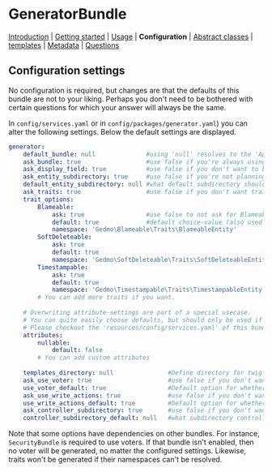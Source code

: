 GeneratorBundle
===============

 [Introduction](introduction.md#generatorbundle)
| [Getting started](getting_started.md#generatorbundle)
| [Usage](usage.md#generatorbundle)
| **Configuration**
| [Abstract classes](abstract_classes.md#generatorbundle)
| [templates](templates.md#generatorbundle)
| [Metadata](metadata.md#generatorbundle)
| [Questions](questions.md#generatorbundle)

## Configuration settings

No configuration is required, but changes are that the defaults of this bundle are not to your liking. 
Perhaps you don't need to be bothered with 
certain questions for which your answer will always be the same.

In `config/services.yaml` or in `config/packages/generator.yaml`) you can
alter the following settings. Below the default settings are displayed.
```yaml
generator:
    default_bundle: null              #using 'null' resolves to the 'App' namespace.
    ask_bundle: true                  #use false if you're always using the default_bundle.
    ask_display_field: true           #use false if you don't want to be bothered what field to use for __toString in entities.
    ask_entity_subdirectory: true     #use false if you're not planning on using subdirectories for entities.
    default_entity_subdirectory: null #what default subdirectory should be used for entities?
    ask_traits: true                  #use false if you don't want trait-questions.
    trait_options: 
        Blameable:
            ask: true                 #use false to not ask for Blameable
            default: true             #default choice-value (also used when aks is set to false)
            namespace: 'Gedmo\Blameable\Traits\BlameableEntity'
        SoftDeleteable:
            ask: true
            default: true
            namespace: 'Gedmo\SoftDeleteable\Traits\SoftDeleteableEntity'
        Timestampable:
            ask: true
            default: true
            namespace: 'Gedmo\Timestampable\Traits\TimestampableEntity'
        # You can add more traits if you want.
    
    # Overwriting attribute-settings are part of a special usecase.
    # You can quite easily choose defaults, but should only be used if you have a good understanding of how these settings work.
    # Please checkout the 'resources/config/services.yaml' of this bundle for more info about attribute-settings.
    attributes:
        nullable:
            default: false
        # You can add custom attributes   
    
    templates_directory: null               #Define directory for twig-templates (null results in 'templates' directory in your projectroot)
    ask_use_voter: true                     #use false if you don't want to be bothered with this question.
    use_voter_default: true                 #Default option for whether or not voters should be used.
    ask_use_write_actions: true             #use false if you don't want to be bothered with this question.
    use_write_actions_default: true         #Default option for whether or not write actions (new, edit, delete) should be used.
    ask_controller_subdirectory: true       #use false if you don't want to be bothered with the question what subdirectory a controller should use
    controller_subdirectory_default: null   #what subdirectory controllers should use by default.
```

Note that some options have dependencies on other bundles.
For instance,  `SecurityBundle` is required to use voters. If that
bundle isn't enabled, then no voter will be generated, no matter the configured
settings.
Likewise, traits won't be generated if their namespaces can't be resolved.
